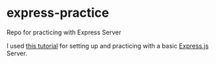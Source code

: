 # express-practice
Repo for practicing with Express Server

I used [this tutorial](https://www.guru99.com/node-js-express.html) for setting up and practicing with a basic [Express.js](https://expressjs.com/) Server.
